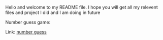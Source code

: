 Hello and welcome to my README file. I hope you  will get all my relevent files and project I did and I am doing in future

Number guess game:




Link: [number guess](https://github.com/agbgaming24/aryan-project/blob/main/random%20number%20game.py)
